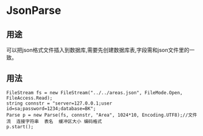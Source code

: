 # JsonParse
## 用途
可以把json格式文件插入到数据库,需要先创建数据库表,字段需和json文件里的一致。

## 用法

```
FileStream fs = new FileStream("../../areas.json", FileMode.Open, FileAccess.Read);
string connstr = "server=127.0.0.1;user id=sa;password=1234;database=BK";
Parse p = new Parse(fs, connstr, "Area", 1024*10, Encoding.UTF8);//文件流  连接字符串  表名  缓冲区大小 编码格式
p.start();
```
